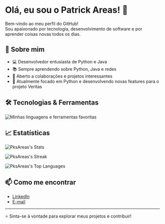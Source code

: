 # Olá, eu sou o Patrick Areas! 👋

Bem-vindo ao meu perfil do GitHub!  
Sou apaixonado por tecnologia, desenvolvimento de software e por aprender coisas novas todos os dias.

## 🚀 Sobre mim

- 💻 Desenvolvedor entusiasta de Python e Java
- 📚 Sempre aprendendo sobre Python, Java e redes
- 🤝 Aberto a colaborações e projetos interessantes
- 🌱 Atualmente focado em Python e desenvolvendo novas features para o projeto Veritas

## 🛠️ Tecnologias & Ferramentas

![Minhas linguagens e ferramentas favoritas](https://skillicons.dev/icons?i=github,git,python,java,linux,windows,vscode)

## 📈 Estatísticas

![PksAreas's Stats](https://github-readme-stats.vercel.app/api?username=PksAreas&theme=dracula&show_icons=true&hide_border=true&count_private=false)

![PksAreas's Streak](https://github-readme-streak-stats.herokuapp.com/?user=PksAreas&theme=dracula&hide_border=true)

![PksAreas's Top Languages](https://github-readme-stats.vercel.app/api/top-langs/?username=PksAreas&theme=dracula&show_icons=true&hide_border=true&layout=compact)

## 📫 Como me encontrar

- [LinkedIn](https://linkedin.com/in/patrick-areas/)  
- [E-mail](mailto:patrick.areas2@gmail.com)  

---

⭐️ Sinta-se à vontade para explorar meus projetos e contribuir!
